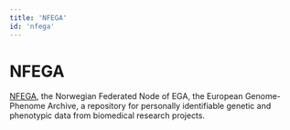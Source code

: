```yaml
---
title: 'NFEGA'
id: 'nfega'
---
```


# NFEGA

[NFEGA](https://ega.elixir.no), the Norwegian Federated Node of EGA, the European Genome-Phenome Archive, a repository for personally identifiable genetic and phenotypic data from biomedical research projects.
